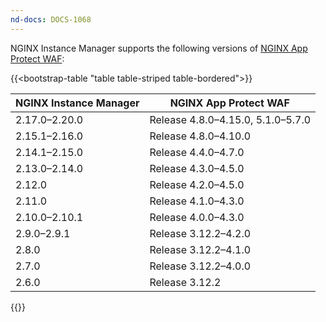 ```yaml
---
nd-docs: DOCS-1068
---
```


NGINX Instance Manager supports the following versions of [NGINX App Protect WAF](https://docs.nginx.com/nginx-app-protect/):

{{<bootstrap-table "table table-striped table-bordered">}}

| NGINX Instance Manager | NGINX App Protect WAF              |
|------------------------|------------------------------------|
| 2.17.0–2.20.0          | Release 4.8.0–4.15.0, 5.1.0–5.7.0 |
| 2.15.1–2.16.0          | Release 4.8.0–4.10.0              |
| 2.14.1–2.15.0          | Release 4.4.0–4.7.0               |
| 2.13.0–2.14.0          | Release 4.3.0–4.5.0               |
| 2.12.0                 | Release 4.2.0–4.5.0               |
| 2.11.0                 | Release 4.1.0–4.3.0               |
| 2.10.0–2.10.1          | Release 4.0.0–4.3.0               |
| 2.9.0–2.9.1            | Release 3.12.2–4.2.0              |
| 2.8.0                  | Release 3.12.2–4.1.0              |
| 2.7.0                  | Release 3.12.2–4.0.0              |
| 2.6.0                  | Release 3.12.2                    |

{{</bootstrap-table>}}

